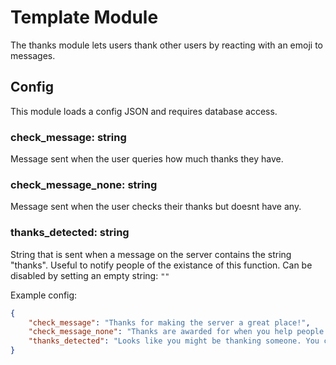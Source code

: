 # Template Module

The thanks module lets users thank other users by reacting with an emoji to messages.

## Config
This module loads a config JSON and requires database access. 

### check_message: string
Message sent when the user queries how much thanks they have.

### check_message_none: string
Message sent when the user checks their thanks but doesnt have any.

### thanks_detected: string
String that is sent when a message on the server contains the string "thanks". Useful to notify people of the existance of this function. Can be disabled by setting an empty string: `""`

Example config:
```json
{
    "check_message": "Thanks for making the server a great place!",
    "check_message_none": "Thanks are awarded for when you help people out!",
    "thanks_detected": "Looks like you might be thanking someone. You can record your thanks by reacting with the :thanks: emoji to their message!"
}
```